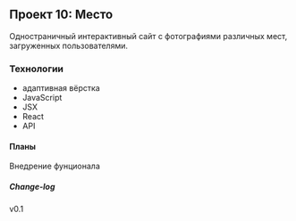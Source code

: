 ## Проект 10: Место
Одностраничный интерактивный сайт с фотографиями различных мест, загруженных пользователями.
### Технологии
* адаптивная вёрстка
* JavaScript
* JSX
* React
* API

#### Планы
Внедрение фунционала

##### Change-log
v0.1